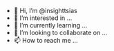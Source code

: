 - 👋 Hi, I’m @insighttsias
- 👀 I’m interested in ...
- 🌱 I’m currently learning ...
- 💞️ I’m looking to collaborate on ...
- 📫 How to reach me ...

<!---
insighttsias/insighttsias is a ✨ special ✨ repository because its `README.md` (this file) appears on your GitHub profile.
You can click the Preview link to take a look at your changes.
--->
